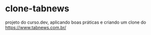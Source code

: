# clone-tabnews

projeto do curso.dev, aplicando boas práticas e criando um clone do https://www.tabnews.com.br/
